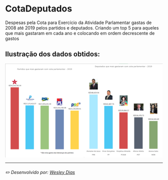# CotaDeputados
Despesas pela Cota para Exercício da Atividade Parlamentar gastas de 2008 até 2019 pelos partidos e deputados. Criando um top 5 para aqueles que mais gastaram em cada ano e colocando em ordem decrescente de gastos

## Ilustração dos dados obtidos:
![previa](https://github.com/WeDias/CotaDeputados/blob/master/ignorar/previa.png)

---
###### ✏️ Desenvolvido por: [*Wesley Dias*](https://github.com/WeDias)
